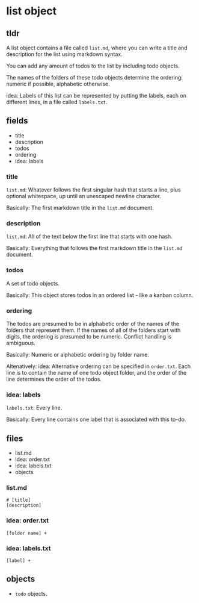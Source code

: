 # list object
## tldr
A list object contains a file called `list.md`, where you can write a title
and description for the list using markdown syntax.

You can add any amount of todos to the list by including todo objects.

The names of the folders of these todo objects determine the ordering: numeric
if possible, alphabetic otherwise.

idea: Labels of this list can be represented by putting the labels, each on
different lines, in a file called `labels.txt`.

## fields
- title
- description
- todos
- ordering
- idea: labels

### title
`list.md`:
Whatever follows the first singular hash that starts a line,
plus optional whitespace, up until an unescaped newline character.

Basically: The first markdown title in the `list.md` document.

### description
`list.md`:
All of the text below the first line that starts with one hash.

Basically: Everything that follows the first markdown title in the `list.md`
document.

### todos
A set of todo objects.

Basically: This object stores todos in an ordered list - like a kanban column.

### ordering
The todos are presumed to be in alphabetic order of the names of
the folders that represent them. If the names of all of the folders start with
digits, the ordering is presumed to be numeric. Conflict handling is
ambiguous.

Basically: Numeric or alphabetic ordering by folder name.

Altenatively: idea: Alternative ordering can be specified in `order.txt`. Each
line is to contain the name of one todo object folder, and the order of the
line determines the order of the todos.

### idea: labels
`labels.txt`: Every line.

Basically: Every line contains one label that is associated with this to-do.

## files
- list.md
- idea: order.txt
- idea: labels.txt
- objects

### list.md
```
# [title]
[description]
```

### idea: order.txt
```
[folder name] +
```

### idea: labels.txt
```
[label] +
```

## objects
- `todo` objects.
